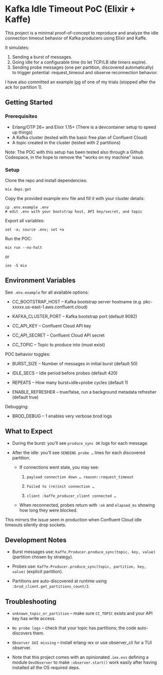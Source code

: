 # Kafka Idle Timeout PoC (Elixir + Kaffe)

This project is a minimal proof-of-concept to reproduce and analyze the
idle connection timeout behavior of Kafka producers using Elixir and Kaffe.

It simulates:

1. Sending a burst of messages.
2. Going idle for a configurable time (to let TCP/LB idle timers expire).
3. Sending probe messages (one per partition, discovered automatically) to trigger potential
:request_timeout and observe reconnection behavior.

I have also committed an example [log](https://github.com/chess4ever/kafka-brod-idle-timeout-poc/blob/main/logs.txt) of one of my trials (stopped after the ack for partition 1).

## Getting Started

### Prerequisites

- Erlang/OTP 26+ and Elixir 1.15+ (There is a devcontainer setup to speed up things)
- A Kafka cluster (tested with the basic free plan of Confluent Cloud)
- A topic created in the cluster (tested with 2 partitions)

Note: The POC with this setup has been tested also through a Github Codespace, in the hope to remove the "works on my machine" issue.

### Setup

Clone the repo and install dependencies:

```
mix deps.get
```

Copy the provided example env file and fill it with your cluster details:

```
cp .env.example .env
# edit .env with your bootstrap host, API key/secret, and topic
```

Export all variables:

```
set -a; source .env; set +a
```

Run the POC:

```
mix run --no-halt
```

or

```
iex -S mix
```

## Environment Variables

See `.env.example` for all available options:

- CC_BOOTSTRAP_HOST – Kafka bootstrap server hostname (e.g. pkc-xxxxx.us-east-1.aws.confluent.cloud)

- KAFKA_CLUSTER_PORT – Kafka bootstrap port (default 9092)

- CC_API_KEY – Confluent Cloud API key

- CC_API_SECRET – Confluent Cloud API secret

- CC_TOPIC – Topic to produce into (must exist)

POC behavior toggles:

- BURST_SIZE – Number of messages in initial burst (default 50)

- IDLE_SECS – Idle period before probes (default 420)

- REPEATS – How many burst+idle+probe cycles (default 1)

- ENABLE_REFRESHER – true/false, run a background metadata refresher (default true)

Debugging:

- BROD_DEBUG – 1 enables very verbose brod logs

## What to Expect

- During the burst: you’ll see `produce_sync OK` logs for each message.

- After the idle: you’ll see `SENDING probe …` lines for each discovered partition.

  - If connections went stale, you may see:

    1. `payload connection down … reason::request_timeout`

    2. `Failed to (re)init connection …`

    3. `client :kaffe_producer_client connected …`

  - When reconnected, probes return with `:ok` and `elapsed_ms` showing how long they were blocked.

This mirrors the issue seen in production when Confluent Cloud idle timeouts silently drop sockets.

## Development Notes

- Burst messages use:
`Kaffe.Producer.produce_sync(topic, key, value)`(partition chosen by strategy).

- Probes use:
`Kaffe.Producer.produce_sync(topic, partition, key, value)` (explicit partition).

- Partitions are auto-discovered at runtime using `:brod_client.get_partitions_count/2`.

## Troubleshooting

- `unknown_topic_or_partition` – make sure `CC_TOPIC` exists and your API key has write access.

- `No probe logs` – check that your topic has partitions; the code auto-discovers them.

- `Observer GUI missing` – install erlang-wx or use observer_cli for a TUI observer.

- Note that this project comes with an opinionated .`iex.exs` defining a module `DevObserver` to make `:observer.start()` work easily after having installed all the OS required deps.
